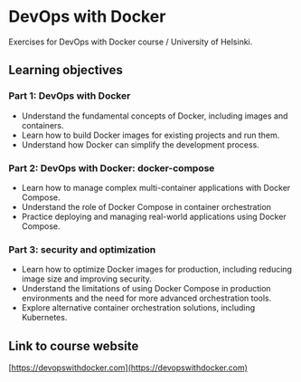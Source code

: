 # DevOps with Docker 

Exercises for DevOps with Docker course / University of Helsinki.

## Learning objectives

### Part 1: DevOps with Docker

* Understand the fundamental concepts of Docker, including images and containers.
* Learn how to build Docker images for existing projects and run them.
* Understand how Docker can simplify the development process.

### Part 2: DevOps with Docker: docker-compose

* Learn how to manage complex multi-container applications with Docker Compose.
* Understand the role of Docker Compose in container orchestration
* Practice deploying and managing real-world applications using Docker Compose.

### Part 3: security and optimization

* Learn how to optimize Docker images for production, including reducing image size and improving security.
* Understand the limitations of using Docker Compose in production environments and the need for more advanced orchestration tools.
* Explore alternative container orchestration solutions, including Kubernetes.

## Link to course website

[https://devopswithdocker.com](https://devopswithdocker.com)
